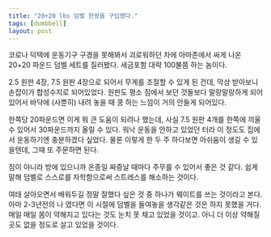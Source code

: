 ```yaml
---
title: "20+20 lbs 덤벨 한쌍을 구입했다."
tags: [dumbbell]
layout: post
---
```


코로나 덕택에 운동기구 구경을 못해봐서 괴로워하던 차에 아마존에서 싸게 나온 20+20 파운드 덤벨 세트를 질러봤다. 세금포함 대략 100불쯤 하는 놈이다.  

2.5 원판 4장, 7.5 원판 4장으로 되어서 무게를 조절할 수 있게 된 건데, 막상 받아보니 손잡이가 합성수지로 되어있었다. 원판도 평소 짐에서 보던 것들보다 말랑말랑하게 되어있어서 바닥에 (사뿐히) 내려 놓을 때 쿵 하는 느낌이 거의 안들게 되어있다. 

한쪽당 20파운드면 이게 뭐 큰 도움이 되려나 했는데, 사실 7.5 원판 4개를 한쪽에 끼울 수 있어서 30파운드까지 올릴 수 있다. 워낙 운동을 안하고 있었던 터라 이 정도도 집에서 운동하기엔 충분하겠다 싶었다. 물론 이렇게 한 두 주 하다보면 아쉬움이 생길 수 있을텐데, 그때 또 주문하면 된다. 

짐이 아니라 방에 있으니까 온종일 짜증날 때마다 주무를 수 있어서 좋은 것 같다. 쉽게 말해 덤벨로 스스로를 자학함으로써 스트레스를 해소하는 것이다. 

여태 살아오면서 배워두길 정말 잘했다 싶은 것 중 하나가 웨이트를 쓰는 것이라고 본다. 아마 2-3년전의 나 였다면 이 시절에 덤벨을 들여놓을 생각같은 것은 하지 못했을 거다. 매일 매일 몸이 약해지고 있다는 것도 눈치 못 채고 있었을 것이고. 아니 더 이상 약해질 곳도 없을 정도로 살고 있었을 것이다. 